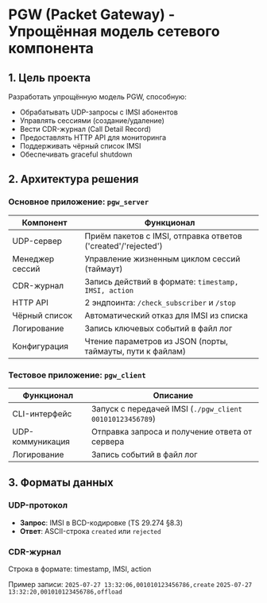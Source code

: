 # PGW (Packet Gateway) - Упрощённая модель сетевого компонента

## 1. Цель проекта
Разработать упрощённую модель PGW, способную:
- Обрабатывать UDP-запросы с IMSI абонентов
- Управлять сессиями (создание/удаление)
- Вести CDR-журнал (Call Detail Record)
- Предоставлять HTTP API для мониторинга
- Поддерживать чёрный список IMSI
- Обеспечивать graceful shutdown

## 2. Архитектура решения

### Основное приложение: `pgw_server`
| Компонент               | Функционал                                                                 |
|-------------------------|---------------------------------------------------------------------------|
| UDP-сервер              | Приём пакетов с IMSI, отправка ответов ('created'/'rejected')             |
| Менеджер сессий         | Управление жизненным циклом сессий (таймаут)                              |
| CDR-журнал              | Запись действий в формате: `timestamp, IMSI, action`                     |
| HTTP API                | 2 эндпоинта: `/check_subscriber` и `/stop`                               |
| Чёрный список           | Автоматический отказ для IMSI из списка                                   |
| Логирование             | Запись ключевых событий в файл лог                                       |
| Конфигурация            | Чтение параметров из JSON (порты, таймауты, пути к файлам)               |

### Тестовое приложение: `pgw_client`
| Функционал              | Описание                                                                  |
|-------------------------|---------------------------------------------------------------------------|
| CLI-интерфейс           | Запуск с передачей IMSI (`./pgw_client 001010123456789`)                 |
| UDP-коммуникация        | Отправка запроса и получение ответа от сервера                           |
| Логирование             | Запись событий в файл лог                                               |

## 3. Форматы данных

### UDP-протокол
- **Запрос**: IMSI в BCD-кодировке (TS 29.274 §8.3)
- **Ответ**: ASCII-строка `created` или `rejected`
### CDR-журнал
Строка в формате: timestamp, IMSI, action

Пример записи: 
`2025-07-27 13:32:06,001010123456786,create`
`2025-07-27 13:32:20,001010123456786,offload`


